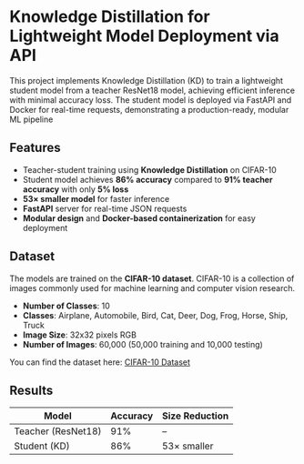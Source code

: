 # Knowledge Distillation for Lightweight Model Deployment via API

This project implements Knowledge Distillation (KD) to train a lightweight student model from a teacher ResNet18 model, achieving efficient inference with minimal accuracy loss. The student model is deployed via FastAPI and Docker for real-time requests, demonstrating a production-ready, modular ML pipeline

## Features
- Teacher-student training using **Knowledge Distillation** on CIFAR-10  
- Student model achieves **86% accuracy** compared to **91% teacher accuracy** with only **5% loss**  
- **53× smaller model** for faster inference  
- **FastAPI** server for real-time JSON requests  
- **Modular design** and **Docker-based containerization** for easy deployment


## Dataset

The models are trained on the **CIFAR-10 dataset**. CIFAR-10 is a
collection of images commonly used for machine learning and computer
vision research.

-   **Number of Classes**: 10
-   **Classes**: Airplane, Automobile, Bird, Cat, Deer, Dog, Frog,
    Horse, Ship, Truck
-   **Image Size**: 32x32 pixels RGB
-   **Number of Images**: 60,000 (50,000 training and 10,000 testing)

You can find the dataset here: [CIFAR-10
Dataset](https://www.cs.toronto.edu/~kriz/cifar.html)

##  Results

| Model              | Accuracy | Size Reduction |
|--------------------|----------|----------------|
| Teacher (ResNet18) | 91%      | –              |
| Student (KD)       | 86%      | 53× smaller    |
